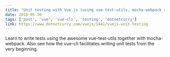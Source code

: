 ```yaml
---
title: "Unit testing with Vue.js (using vue-test-utils, mocha-webpack and the Vue-CLI)"
date: 2018-05-30
tags: ['post', 'vue', 'vue-cli', 'testing', 'dotnetcurry']
link: https://www.dotnetcurry.com/vuejs/1441/vuejs-unit-testing
---
```


Learn to write tests using the awesome vue-test-utils together with mocha-webpack. Also see how the vue-cli facilitates writing unit tests from the very beginning.
